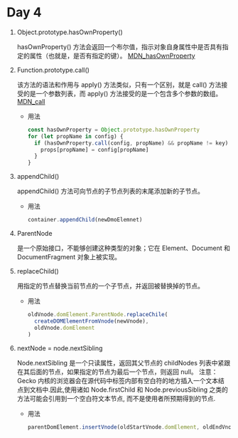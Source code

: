 # Day 4

1. Object.prototype.hasOwnProperty()

   hasOwnProperty() 方法会返回一个布尔值，指示对象自身属性中是否具有指定的属性（也就是，是否有指定的键）。
   [MDN_hasOwnProperty](https://developer.mozilla.org/zh-CN/docs/Web/JavaScript/Reference/Global_Objects/Object/hasOwnProperty)

2. Function.prototype.call()

   该方法的语法和作用与 apply() 方法类似，只有一个区别，就是 call() 方法接受的是一个参数列表，而 apply() 方法接受的是一个包含多个参数的数组。
   [MDN_call](https://developer.mozilla.org/zh-CN/docs/Web/JavaScript/Reference/Global_Objects/Function/call)

   - 用法

     ```js
     const hasOwnProperty = Object.prototype.hasOwnProperty
     for (let propName in config) {
       if (hasOwnProperty.call(config, propName) && propName != key) {
         props[propName] = config[propName]
       }
     }
     ```

3. appendChild()

   appendChild() 方法可向节点的子节点列表的末尾添加新的子节点。

   - 用法

     ```js
     container.appendChild(newDmoElemnet)
     ```

4. ParentNode

   是一个原始接口，不能够创建这种类型的对象；它在 Element、Document 和 DocumentFragment 对象上被实现。

5. replaceChild()

   用指定的节点替换当前节点的一个子节点，并返回被替换掉的节点。

   - 用法

     ```js
     oldVnode.domElement.ParentNode.replaceChile(
       createDOMElementFromVnode(newVnode),
       oldVnode.domElement
     )
     ```

6. nextNode = node.nextSibling

   Node.nextSibling 是一个只读属性，返回其父节点的 childNodes 列表中紧跟在其后面的节点，如果指定的节点为最后一个节点，则返回 null。
   注意：Gecko 内核的浏览器会在源代码中标签内部有空白符的地方插入一个文本结点到文档中.因此,使用诸如 Node.firstChild 和 Node.previousSibling 之类的方法可能会引用到一个空白符文本节点, 而不是使用者所预期得到的节点.

   - 用法

     ```js
     parentDomElement.insertVnode(oldStartVnode.domElement, oldEndVnode.domElement.nextSi)
     ```
